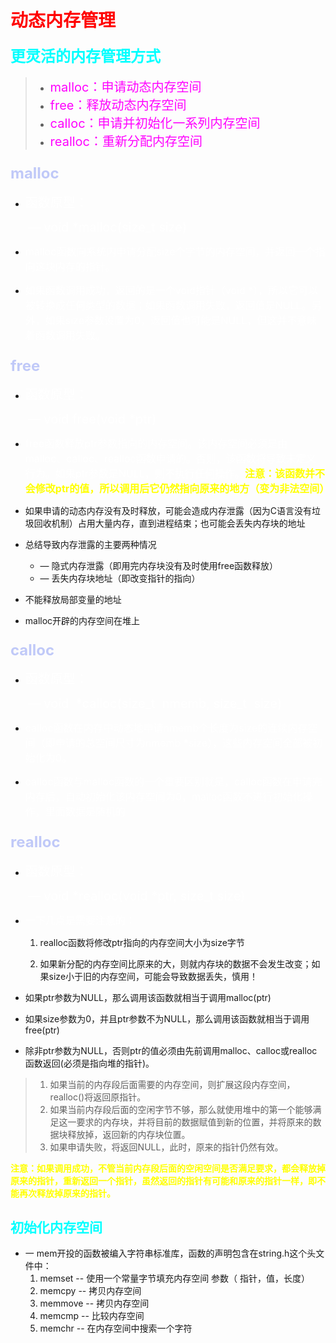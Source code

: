 # <span style="color:red">动态内存管理</span>



#### **<span style="color:cyan;font-size:24px">更灵活的内存管理方式</span>**

> - <span style="color:#ff00ff;font-size:20px;">malloc：申请动态内存空间</span>
> - <span style="color:#ff00ff;font-size:20px;">free：释放动态内存空间</span>
> - <span style="color:#ff00ff;font-size:20px;">calloc：申请并初始化一系列内存空间</span>
> - <span style="color:#ff00ff;font-size:20px;">realloc：重新分配内存空间</span>

### <span style="color:#c0c9f8;font-size:24px">malloc</span>

- <span style="color:#fff;font-size:20px">函数原型：</span>

  ​	<span style="color:#fff;font-size:20px">— void *malloc(size_t size)</span>

- <span style="color:#fff;font-size:16px">malloc函数向系统内申请分配size个字节的内存空间，并返回一个指向这块内存的指针。</span>

- <span style="color:#fff;font-size:16px">如果函数调用成功，返回的是一个void指针（void *），所以它可以被转换成任何类型的数据；如果函数调用失败，返回值是NULL。另外，如果size参数设置为0，返回值也可能是NULL，但这并不意味着函数调用失败。</span>

### <span style="color:#c0c9f8;font-size:24px">free</span>

- <span style="color:#fff;font-size:20px">函数原型：</span>

  ​	<span style="color:#fff;font-size:20px">— void free(void *ptr)</span>

- <span style="color:#fff;font-size:16px">free函数释放ptr参数指向的内存空间。该内存空间必须是由malloc、calloc、realloc函数申请的。否则，该函数将导致未定义行为。如果ptr参数是NULL，则不执行任何操作。<span style="color:#ffff00">**注意：该函数并不会修改ptr的值，所以调用后它仍然指向原来的地方（变为非法空间）**</span></span>

- 如果申请的动态内存没有及时释放，可能会造成内存泄露（因为C语言没有垃圾回收机制）占用大量内存，直到进程结束；也可能会丢失内存块的地址

- 总结导致内存泄露的主要两种情况

  - — 隐式内存泄露（即用完内存块没有及时使用free函数释放）
  - — 丢失内存块地址（即改变指针的指向）

- 不能释放局部变量的地址

- malloc开辟的内存空间在堆上

### <span style="color:#c0c9f8;font-size:24px">calloc</span>

- <span style="color:#fff;font-size:20px">函数原型：</span>

  ​	<span style="color:#fff;font-size:20px">— void  *calloc(size_t  nmemb, size_t  size)</span>

- <span style="color:#fff;font-size:16px">calloc函数在内存中动态地申请nmemb个长度为size的连续内存空间（即申请的总空间尺寸为nmemb *size），这些内存空间全部被初始化为0。</span>

- <span style="color:#fff;font-size:16px">calloc函数与malloc函数的一个重要区别就是，calloc函数在申请完内存后，自动初始化该内存空间为0，malloc函数不进行初始化操作，里面数据是随机的</span>



### <span style="color:#c0c9f8;font-size:24px">realloc</span>

- <span style="color:#fff;font-size:20px">函数原型：</span>

  ​	<span style="color:#fff;font-size:20px">— void *realloc(void *ptr, size_t size)</span>

- <span style="color:#fff;font-size:16px">一下几点是需要注意的：</span>

  1. realloc函数将修改ptr指向的内存空间大小为size字节

  2. 如果新分配的内存空间比原来的大，则就内存块的数据不会发生改变；如果size小于旧的内存空间，可能会导致数据丢失，慎用！

- 如果ptr参数为NULL，那么调用该函数就相当于调用malloc(ptr)

- 如果size参数为0，并且ptr参数不为NULL，那么调用该函数就相当于调用free(ptr)

- 除非ptr参数为NULL，否则ptr的值必须由先前调用malloc、calloc或realloc函数返回(必须是指向堆的指针)。

> 1. 如果当前的内存段后面需要的内存空间，则扩展这段内存空间，realloc()将返回原指针。
> 2. 如果当前内存段后面的空闲字节不够，那么就使用堆中的第一个能够满足这一要求的内存块，并将目前的数据赋值到新的位置，并将原来的数据块释放掉，返回新的内存块位置。
> 3. 如果申请失败，将返回NULL，此时，原来的指针仍然有效。

**<span style="color:#ff0">注意：如果调用成功，不管当前内存段后面的空闲空间是否满足要求，都会释放掉原来的指针，重新返回一个指针，虽然返回的指针有可能和原来的指针一样，即不能再次释放掉原来的指针。</span>**



## <span style="color:#00ffff">初始化内存空间</span>

- 一 mem开投的函数被编入字符串标准库，函数的声明包含在string.h这个头文件中：
  1. memset  -- 使用一个常量字节填充内存空间 参数（ 指针，值，长度）
  2. memcpy  -- 拷贝内存空间
  3. memmove  -- 拷贝内存空间
  4. memcmp  -- 比较内存空间
  5. memchr  -- 在内存空间中搜索一个字符

